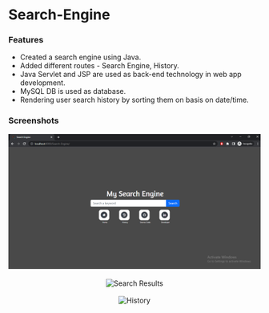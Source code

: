 # Search-Engine


<h3>Features</h3>
 <ul>
  <li>Created a search engine using Java.</li>
  <li>Added different routes - Search Engine, History.</li>
  <li>Java Servlet and JSP are used as back-end technology in web app development.</li>
  <li>MySQL DB is used as database.</li>
  <li>Rendering user search history by sorting them on basis on date/time.</li>
 </ul>


<h3>Screenshots</h3>
 <p align="center">
  <img src="/src/screenshots/s1.png" width="700" title="HomePage" alt="Web-App">
  <br><br>
  <img src="/src/screenshots/assets/s2.png" width="700" title="Search Results" alt="Search Results">
  <br><br>
  <img src="/src/screenshots/assets/s3.png" width="700" title="History" alt="History">
 </p>

